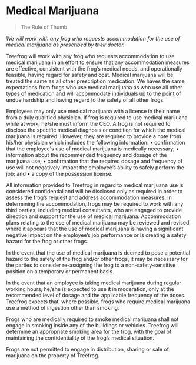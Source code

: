 # Medical Marijuana

> The Rule of Thumb

*We will work with any frog who requests accommodation for the use of medical marijuana as prescribed by their doctor.*


Treefrog will work with any frog who requests accommodation to use medical marijuana in an effort to ensure that any accommodation measures are effective, consistent with the frog’s medical needs, and operationally feasible, having regard for safety and cost. Medical marijuana will be treated the same as all other prescription medication. We haves the same expectations from frogs who use medical marijuana as who use all other types of medication and will accommodate individuals up to the point of undue hardship and having regard to the safety of all other frogs.

Employees may only use medical marijuana with a license in their name from a duly qualified physician. If frog is required to use medical marijuana while at work, he/she must inform the CEO. A frog is not required to disclose the specific medical diagnosis or condition for which the medical marijuana is required. However, they are required to provide a note from his/her physician which includes the following information:
•	confirmation that the employee's use of medical marijuana is medically necessary;
•	information about the recommended frequency and dosage of the marijuana use;
•	confirmation that the required dosage and frequency of use will not negatively impact the employee’s ability to safely perform the job;  and
•	a copy of the possession license.

All information provided to Treefrog in regard to medical marijuana use is considered confidential and will be disclosed only as required in order to assess the frog’s request and address accommodation measures. In determining the accommodation, frogs may be required to work with any third parties, including medical consultants, who are engaged to provide direction and support for the use of medical marijuana. Accommodation plans relating to the use of medical marijuana may be reviewed and revised where it appears that the use of medical marijuana is having a significant negative impact on the employee’s job performance or is creating a safety hazard for the frog or other frogs.

In the event that the use of medical marijuana is deemed to pose a potential hazard to the safety of the frog and/or other frogs, it may be necessary for the parties to consider re-assigning the frog to a non-safety-sensitive position on a temporary or permanent basis.

In the event that an employee is taking medical marijuana during regular working hours, he/she is expected to use it in moderation, only at the recommended level of dosage and the applicable frequency of the doses. Treefrog expects that, where possible, frogs who require medical marijuana use a method of ingestion other than smoking.

Frogs who are medically required to smoke medical marijuana shall not engage in smoking inside any of the buildings or vehicles. Treefrog will determine an appropriate smoking area for the frog, with the goal of maintaining the confidentiality of the frog’s medical situation.

Frogs are not permitted to engage in distribution, sharing or sale of marijuana on the property of Treefrog.
